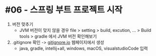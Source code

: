 # #06 - 스프링 부트 프로젝트 시작

1. 버전 맞추기
    - JVM 버전이 맞지 않을 경우 file > setting > build, excution, ... > Build tools > gradle 에서 JVM 버전 확인해보기
2. .gitignore 확인 -> [gitignore.io](https://www.toptal.com/developers/gitignore/) 웹페이지에서 생성
   - java, gradle, intellij+all, windows, macOS, visualstudioCode 입력